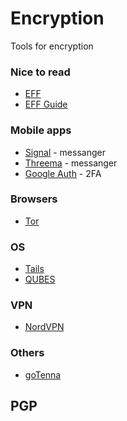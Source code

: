 # Encryption

Tools for encryption

### Nice to read

- [EFF](https://www.eff.org/)
- [EFF Guide](https://ssd.eff.org/en/module-categories/tool-guides)

### Mobile apps

- [Signal](https://signal.org/) - messanger
- [Threema](https://threema.ch/en) - messanger
- [Google Auth](https://itunes.apple.com/us/app/google-authenticator/id388497605?mt=8) - 2FA

### Browsers

- [Tor](https://www.torproject.org/)

### OS

- [Tails](https://tails.boum.org/)
- [QUBES](https://www.qubes-os.org/)

### VPN

- [NordVPN](https://www.nordvpn.com/)

### Others

- [goTenna](https://gotenna.com/)


## PGP
